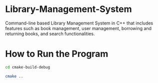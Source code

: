 # Library-Management-System
Command-line based Library Management System in C++ that includes features such as book management, user management, borrowing and returning books, and search functionalities. 

# How to Run the Program

```bash
cd cmake-build-debug
```

```bash
cmake ..
```
